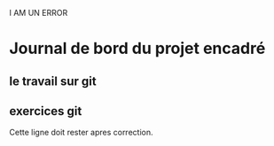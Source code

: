 I AM UN ERROR
# Journal de bord du projet encadré
## le travail sur git 

## exercices git








Cette ligne doit rester apres correction.
